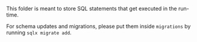 This folder is meant to store SQL statements that get executed in the run-time.

For schema updates and migrations, please put them inside `migrations` by running `sqlx migrate add`.
